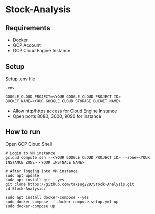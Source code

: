 # Stock-Analysis

## Requirements

- Docker
- GCP Account
- GCP Cloud Engine Instance

## Setup
Setup .env file

`.env`
```
GOOGLE_CLOUD_PROJECT=<YOUR GOOGLE CLOUD PROJECT ID>
BUCKET_NAME=<YOUR GOOGLE CLOUD STORAGE BUCKET NAME>
```

- Allow http/https access for Cloud Engine Instance
- Open ports 8080, 3000, 9090 for instance

## How to run
Open GCP Cloud Shell

```
# Login to VM instance
gcloud compute ssh --<YOUR GOOGLE CLOUD PROJECT ID> --zone=<YOUR INSTANCE ZONE> <YOUR INSTNACE NAME>

# After logging into VM instance
sudo apt update
sudo apt install git --yes
git clone https://github.com/taksug229/Stock-Analysis.git
cd Stock-Analysis/

sudo apt install docker-compose --yes
sudo docker-compose -f docker-compose.setup.yml up
sudo docker-compose up
```
